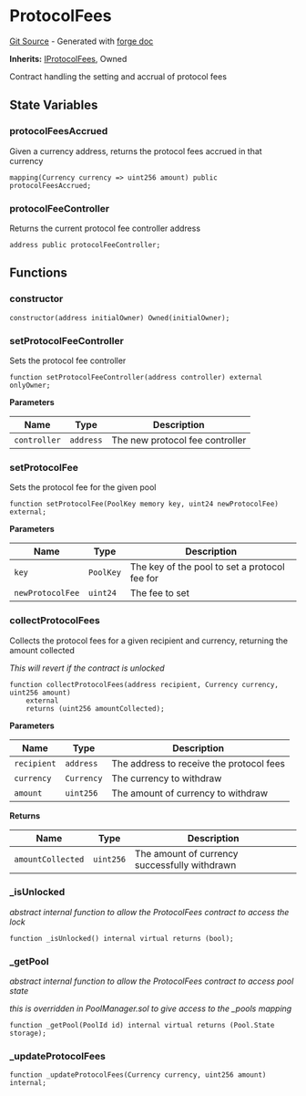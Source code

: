 # ProtocolFees
[Git Source](https://github.com/uniswap/v4-core/blob/80311e34080fee64b6fc6c916e9a51a437d0e482/src/ProtocolFees.sol) - Generated with [forge doc](https://book.getfoundry.sh/reference/forge/forge-doc)

**Inherits:**
[IProtocolFees](contracts/v4/reference/core/interfaces/IProtocolFees.md), Owned

Contract handling the setting and accrual of protocol fees


## State Variables
### protocolFeesAccrued
Given a currency address, returns the protocol fees accrued in that currency


```solidity
mapping(Currency currency => uint256 amount) public protocolFeesAccrued;
```


### protocolFeeController
Returns the current protocol fee controller address


```solidity
address public protocolFeeController;
```


## Functions
### constructor


```solidity
constructor(address initialOwner) Owned(initialOwner);
```

### setProtocolFeeController

Sets the protocol fee controller


```solidity
function setProtocolFeeController(address controller) external onlyOwner;
```
**Parameters**

|Name|Type|Description|
|----|----|-----------|
|`controller`|`address`|The new protocol fee controller|


### setProtocolFee

Sets the protocol fee for the given pool


```solidity
function setProtocolFee(PoolKey memory key, uint24 newProtocolFee) external;
```
**Parameters**

|Name|Type|Description|
|----|----|-----------|
|`key`|`PoolKey`|The key of the pool to set a protocol fee for|
|`newProtocolFee`|`uint24`|The fee to set|


### collectProtocolFees

Collects the protocol fees for a given recipient and currency, returning the amount collected

*This will revert if the contract is unlocked*


```solidity
function collectProtocolFees(address recipient, Currency currency, uint256 amount)
    external
    returns (uint256 amountCollected);
```
**Parameters**

|Name|Type|Description|
|----|----|-----------|
|`recipient`|`address`|The address to receive the protocol fees|
|`currency`|`Currency`|The currency to withdraw|
|`amount`|`uint256`|The amount of currency to withdraw|

**Returns**

|Name|Type|Description|
|----|----|-----------|
|`amountCollected`|`uint256`|The amount of currency successfully withdrawn|


### _isUnlocked

*abstract internal function to allow the ProtocolFees contract to access the lock*


```solidity
function _isUnlocked() internal virtual returns (bool);
```

### _getPool

*abstract internal function to allow the ProtocolFees contract to access pool state*

*this is overridden in PoolManager.sol to give access to the _pools mapping*


```solidity
function _getPool(PoolId id) internal virtual returns (Pool.State storage);
```

### _updateProtocolFees


```solidity
function _updateProtocolFees(Currency currency, uint256 amount) internal;
```

